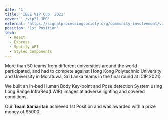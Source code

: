 ```yaml
---
date: '1'
title: 'IEEE VIP Cup  2021'
cover: './vip21.JPG'
external: 'https://signalprocessingsociety.org/community-involvement/vip-cup-2021-icip-2021'
position: '1st Position'
tech:
  - React
  - Express
  - Spotify API
  - Styled Components
---
```


More than 50 teams from different universities around the world participated, and had to compete against Hong Kong Polytechnic University and University in Moratuwa, Sri Lanka teams in the final round at ICIP 2021}

We built an In-bed Human Body Key-point and Pose detection System using Long Range InfraRed(LWIR) images at adverse lighting and covered conditions.

Our **Team Samaritan** achieved 1st Position and was awarded with a prize money of $5000.
